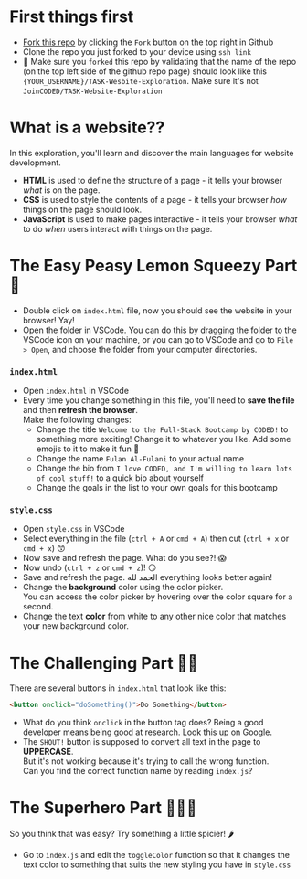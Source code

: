 # First things first 
- [Fork this repo](https://github.com/JoinCODED/TASK-Website-Exploration) by clicking the `Fork` button on the top right in Github 
- Clone the repo you just forked to your device using `ssh link`
- 🔴 Make sure you `forked` this repo by validating that the name of the repo (on the top left side of the github repo page) should look like this `{YOUR_USERNAME}/TASK-Wesbite-Exploration`. Make sure it's not  `JoinCODED/TASK-Website-Exploration`

# What is a website??

In this exploration, you'll learn and discover the main languages for website development.

* **HTML** is used to define the structure of a page - it tells your browser _what_ is on the page.
* **CSS** is used to style the contents of a page - it tells your browser _how_ things on the page should look.
* **JavaScript** is used to make pages interactive - it tells your browser _what_ to do _when_ users interact with things on the page.

# The Easy Peasy Lemon Squeezy Part 🍋

* Double click on `index.html` file, now you should see the website in your browser! Yay!
* Open the folder in VSCode. You can do this by dragging the folder to the VSCode icon on your machine, or you can go to VSCode and go to `File > Open`, and choose the folder from your computer directories.

### `index.html`

* Open `index.html` in VSCode
* Every time you change something in this file, you'll need to **save the file** and then **refresh the browser**.  
Make the following changes:
  * Change the title `Welcome to the Full-Stack Bootcamp by CODED!` to something more exciting! Change it to whatever you like. Add some emojis to it to make it fun 🥰
  * Change the name `Fulan Al-Fulani` to your actual name
  * Change the bio from `I love CODED, and I'm willing to learn lots of cool stuff!` to a quick bio about yourself
  * Change the goals in the list to your own goals for this bootcamp

### `style.css`

* Open `style.css` in VSCode
* Select everything in the file (`ctrl + A` or `cmd + A`) then cut (`ctrl + x` or `cmd + x`) 😙
* Now save and refresh the page. What do you see?! 😱
* Now undo (`ctrl + z` or `cmd + z`)! 😏
* Save and refresh the page. الحمد لله everything looks better again!
* Change the **background** color using the color picker.  
  You can access the color picker by hovering over the color square for a second. 
* Change the text **color** from white to any other nice color that matches your new background color.

# The Challenging Part 🤼‍♀️

There are several buttons in `index.html` that look like this:

```html
<button onclick="doSomething()">Do Something</button>
```

* What do you think `onclick` in the button tag does? Being a good developer means being good at research. Look this up on Google.
* The `SHOUT!` button is supposed to convert all text in the page to **UPPERCASE**.  
  But it's not working because it's trying to call the wrong function.  
  Can you find the correct function name by reading `index.js`?

# The Superhero Part 🦸🏻‍♂️

So you think that was easy? Try something a little spicier! 🌶

* Go to `index.js` and edit the `toggleColor` function so that it changes the text color to something that suits the new styling you have in `style.css`
